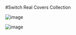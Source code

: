 #Switch Real Covers Collection


![image](https://github.com/ElGatoFiestero/TutorialTemasNintendoSwitch/assets/159089859/b0fc6780-429b-4e82-95dd-fbb1733c477a)

![image](https://github.com/ElGatoFiestero/TutorialTemasNintendoSwitch/assets/159089859/e0d13619-fd7f-4750-bb91-a15189c6c4e5)
